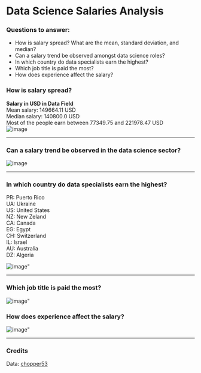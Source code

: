 # Data Science Salaries Analysis
### Questions to answer:
<ul>
<li>How is salary spread? What are the mean, standard deviation, and median?</li>
<li>Can a salary trend be observed amongst data science roles?</li>
<li>In which country do data specialists earn the highest?</li>
<li>Which job title is paid the most?</li>
<li>How does experience affect the salary?</li>
</ul>

### How is salary spread? 
 **Salary in USD in Data Field**<br>
 Mean salary: 149664.11 USD<br>
 Median salary: 140800.0 USD<br>
 Most of the people earn between 77349.75 and 221978.47 USD<br>
![image](https://github.com/user-attachments/assets/e7447754-cfcc-4397-b6d0-2c2385a38dc3)
<hr>


 ### Can a salary trend be observed in the data science sector?
 ![image](https://github.com/Marcin-The-Pythonist/Data_Science_Salaries_EDA/assets/119814659/2da6fc56-2b5f-41f8-b4e1-b8d42cc7bd1d)
<hr>

 ### In which country do data specialists earn the highest?
 
PR: Puerto Rico<br>
UA: Ukraine<br>
US: United States<br>
NZ: New Zeland<br>
CA: Canada<br>
EG: Egypt<br>
CH: Switzerland<br>
IL: Israel<br>
AU: Australia<br>
DZ: Algeria<br>
 
 ![image](https://github.com/Marcin-The-Pythonist/Data_Science_Salaries_EDA/assets/119814659/c6296728-5676-413c-81a0-505f6a25df24)"
<hr>

 ### Which job title is paid the most?
![image](https://github.com/Marcin-The-Pythonist/Data_Science_Salaries_EDA/assets/119814659/07c67693-4cb9-4bda-8fdc-a20470b5588c)"

 ### How does experience affect the salary?
![image](https://github.com/Marcin-The-Pythonist/Data_Science_Salaries_EDA/assets/119814659/3b347d5a-c623-48a5-9743-52de722dc6b8)"
<hr>

### Credits
Data: <a href="https://www.kaggle.com/datasets/chopper53/data-engineer-salary-in-2024">chopper53</a>
